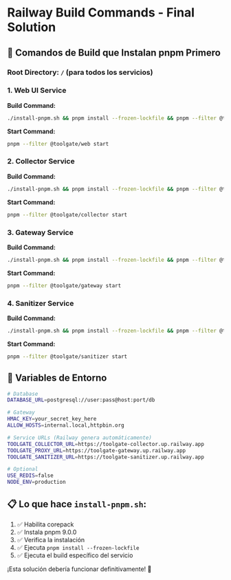 # Railway Build Commands - Final Solution

## 🚀 Comandos de Build que Instalan pnpm Primero

### **Root Directory**: `/` (para todos los servicios)

### **1. Web UI Service**
**Build Command:**
```bash
./install-pnpm.sh && pnpm install --frozen-lockfile && pnpm --filter @toolgate/web build
```

**Start Command:**
```bash
pnpm --filter @toolgate/web start
```

### **2. Collector Service**
**Build Command:**
```bash
./install-pnpm.sh && pnpm install --frozen-lockfile && pnpm --filter @toolgate/collector build
```

**Start Command:**
```bash
pnpm --filter @toolgate/collector start
```

### **3. Gateway Service**
**Build Command:**
```bash
./install-pnpm.sh && pnpm install --frozen-lockfile && pnpm --filter @toolgate/gateway build
```

**Start Command:**
```bash
pnpm --filter @toolgate/gateway start
```

### **4. Sanitizer Service**
**Build Command:**
```bash
./install-pnpm.sh && pnpm install --frozen-lockfile && pnpm --filter @toolgate/sanitizer build
```

**Start Command:**
```bash
pnpm --filter @toolgate/sanitizer start
```

## 🔧 Variables de Entorno

```bash
# Database
DATABASE_URL=postgresql://user:pass@host:port/db

# Gateway
HMAC_KEY=your_secret_key_here
ALLOW_HOSTS=internal.local,httpbin.org

# Service URLs (Railway genera automáticamente)
TOOLGATE_COLLECTOR_URL=https://toolgate-collector.up.railway.app
TOOLGATE_PROXY_URL=https://toolgate-gateway.up.railway.app
TOOLGATE_SANITIZER_URL=https://toolgate-sanitizer.up.railway.app

# Optional
USE_REDIS=false
NODE_ENV=production
```

## 📋 Lo que hace `install-pnpm.sh`:

1. ✅ Habilita corepack
2. ✅ Instala pnpm 9.0.0
3. ✅ Verifica la instalación
4. ✅ Ejecuta `pnpm install --frozen-lockfile`
5. ✅ Ejecuta el build específico del servicio

¡Esta solución debería funcionar definitivamente! 🚀
